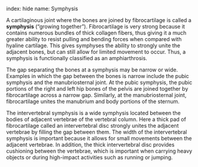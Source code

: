 index: hide
name: Symphysis

A cartilaginous joint where the bones are joined by fibrocartilage is called a  **symphysis** (“growing together”). Fibrocartilage is very strong because it contains numerous bundles of thick collagen fibers, thus giving it a much greater ability to resist pulling and bending forces when compared with hyaline cartilage. This gives symphyses the ability to strongly unite the adjacent bones, but can still allow for limited movement to occur. Thus, a symphysis is functionally classified as an amphiarthrosis.

The gap separating the bones at a symphysis may be narrow or wide. Examples in which the gap between the bones is narrow include the pubic symphysis and the manubriosternal joint. At the pubic symphysis, the pubic portions of the right and left hip bones of the pelvis are joined together by fibrocartilage across a narrow gap. Similarly, at the manubriosternal joint, fibrocartilage unites the manubrium and body portions of the sternum.

The intervertebral symphysis is a wide symphysis located between the bodies of adjacent vertebrae of the vertebral column. Here a thick pad of fibrocartilage called an intervertebral disc strongly unites the adjacent vertebrae by filling the gap between them. The width of the intervertebral symphysis is important because it allows for small movements between the adjacent vertebrae. In addition, the thick intervertebral disc provides cushioning between the vertebrae, which is important when carrying heavy objects or during high-impact activities such as running or jumping.
